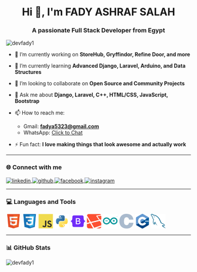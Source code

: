 <h1 align="center">Hi 👋, I'm FADY ASHRAF SALAH</h1>
<h3 align="center">A passionate Full Stack Developer from Egypt</h3>

<p align="left">
  <img src="https://komarev.com/ghpvc/?username=devfady1&label=Profile%20views&color=0e75b6&style=flat" alt="devfady1" />
</p>

- 🔭 I’m currently working on **StoreHub, Gryffindor, Refine Door, and more**

- 🌱 I’m currently learning **Advanced Django, Laravel, Arduino, and Data Structures**

- 👯 I’m looking to collaborate on **Open Source and Community Projects**

- 💬 Ask me about **Django, Laravel, C++, HTML/CSS, JavaScript, Bootstrap**

- 📫 How to reach me:  
  - Gmail: **fadya5323@gmail.com**  
  - WhatsApp: [Click to Chat](http://Wa.me/+201551954315)

- ⚡ Fun fact: **I love making things that look awesome and actually work**

---

### 🌐 Connect with me

<p align="left">
  <a href="https://www.linkedin.com/in/fady-ashraf-172OO5/" target="blank">
    <img align="center" src="https://cdn.jsdelivr.net/npm/simple-icons@v3/icons/linkedin.svg" alt="linkedin" height="30" width="40" />
  </a>
  <a href="https://github.com/devfady1" target="blank">
    <img align="center" src="https://cdn.jsdelivr.net/npm/simple-icons@v3/icons/github.svg" alt="github" height="30" width="40" />
  </a>
  <a href="https://www.facebook.com/fodatst" target="blank">
    <img align="center" src="https://cdn.jsdelivr.net/npm/simple-icons@v3/icons/facebook.svg" alt="facebook" height="30" width="40" />
  </a>
  <a href="https://instagram.com/fady_foda1" target="blank">
    <img align="center" src="https://cdn.jsdelivr.net/npm/simple-icons@v3/icons/instagram.svg" alt="instagram" height="30" width="40" />
  </a>
</p>

---

### 💻 Languages and Tools

<p align="left">
  <a href="https://www.w3.org/html/" target="_blank"><img src="https://raw.githubusercontent.com/devicons/devicon/master/icons/html5/html5-original.svg" alt="html5" width="40" height="40"/></a>
  <a href="https://www.w3schools.com/css/" target="_blank"><img src="https://raw.githubusercontent.com/devicons/devicon/master/icons/css3/css3-original.svg" alt="css3" width="40" height="40"/></a>
  <a href="https://www.javascript.com/" target="_blank"><img src="https://raw.githubusercontent.com/devicons/devicon/master/icons/javascript/javascript-original.svg" alt="javascript" width="40" height="40"/></a>
  <a href="https://www.python.org" target="_blank"><img src="https://raw.githubusercontent.com/devicons/devicon/master/icons/python/python-original.svg" alt="python" width="40" height="40"/></a>
  <a href="https://getbootstrap.com" target="_blank"><img src="https://raw.githubusercontent.com/devicons/devicon/master/icons/bootstrap/bootstrap-plain.svg" alt="bootstrap" width="40" height="40"/></a>
  <a href="https://laravel.com/" target="_blank"><img src="https://raw.githubusercontent.com/devicons/devicon/master/icons/laravel/laravel-plain.svg" alt="laravel" width="40" height="40"/></a>
  <a href="https://www.arduino.cc/" target="_blank"><img src="https://raw.githubusercontent.com/devicons/devicon/master/icons/arduino/arduino-original.svg" alt="arduino" width="40" height="40"/></a>
  <a href="https://www.cprogramming.com/" target="_blank"><img src="https://raw.githubusercontent.com/devicons/devicon/master/icons/c/c-original.svg" alt="c" width="40" height="40"/></a>
  <a href="https://isocpp.org/" target="_blank"><img src="https://raw.githubusercontent.com/devicons/devicon/master/icons/cplusplus/cplusplus-original.svg" alt="cplusplus" width="40" height="40"/></a>
  <a href="https://www.mysql.com/" target="_blank"><img src="https://raw.githubusercontent.com/devicons/devicon/master/icons/mysql/mysql-original.svg" alt="mysql" width="40" height="40"/></a>
</p>

---

### 📊 GitHub Stats

<p align="left">
  <img src="https://github-readme-stats.vercel.app/api/top-langs?username=devfady1&show_icons=true&locale=en&layout=compact" alt="devfady1" />
</p>
